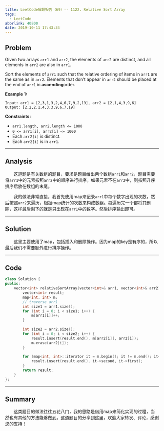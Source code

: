 ```yaml
---
title: LeetCode解题报告（69）-- 1122. Relative Sort Array
tags:
  - LeetCode
abbrlink: 40800
date: 2019-10-11 17:43:34
---
```


## Problem

Given two arrays `arr1` and `arr2`, the elements of `arr2` are distinct, and all elements in `arr2` are also in `arr1`.

Sort the elements of `arr1` such that the relative ordering of items in `arr1` are the same as in `arr2`.  Elements that don't appear in `arr2` should be placed at the end of `arr1` in **ascending**order.

<!-- more -->

**Example 1:**

```
Input: arr1 = [2,3,1,3,2,4,6,7,9,2,19], arr2 = [2,1,4,3,9,6]
Output: [2,2,2,1,4,3,3,9,6,7,19]
```

**Constraints:**

- `arr1.length, arr2.length <= 1000`
- `0 <= arr1[i], arr2[i] <= 1000`
- Each `arr2[i]` is distinct.
- Each `arr2[i]` is in `arr1`.

------

## Analysis

&emsp;&emsp;这道题是有关数组的题目，要求是题目给出两个数组`arr1`和`arr2`，题目需要将`arr1`中的元素按照`arr2`中的顺序进行排序。如果元素不在`arr2`中，则按照升序排序后放在数组的末尾。

&emsp;&emsp;我的做法非常直接，我首先使用map来记录`arr1`中每个数字出现的次数，然后按照`arr2`来遍历，根据map统计的次数来构成数组。每遍历完一个都将其删除，这样最后剩下的就是只出现在`arr1`中的数字。然后排序输出即可。

------

## Solution

&emsp;&emsp;这里主要使用了map，包括插入和删除操作。因为map的key是有序的，所以最后我们不需要额外进行排序操作。

------

## Code

```c++
class Solution {
public:
    vector<int> relativeSortArray(vector<int>& arr1, vector<int>& arr2) {
        vector<int> result;
        map<int, int> m;
        // traverse arr1
        int size1 = arr1.size();
        for (int i = 0; i < size1; i++) {
            m[arr1[i]]++;
        }
        
        int size2 = arr2.size();
        for (int i = 0; i < size2; i++) {
            result.insert(result.end(), m[arr2[i]], arr2[i]);
            m.erase(arr2[i]);
        }
        
        for (map<int, int>::iterator it = m.begin(); it != m.end(); it++) {
            result.insert(result.end(), it->second, it->first);
        }
        return result;
    }
};
```

------

## Summary

 &emsp;&emsp;这类题目的做法往往五花八门，我的思路是借用map来简化实现的过程，当然也有其他的方法能够做到。这道题目的分享到这里，欢迎大家转发、评论，感谢您的支持！